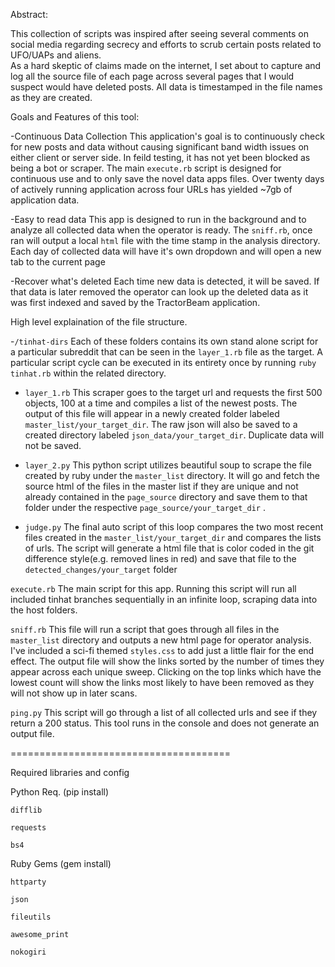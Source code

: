 Abstract:

This collection of scripts was inspired after seeing several comments on social media regarding secrecy and efforts to scrub certain posts related to UFO/UAPs and aliens.  
As a hard skeptic of claims made on the internet, I set about to capture and log all the source file of each page across several pages that I would suspect would have deleted posts.
All data is timestamped in the file names as they are created.

Goals and Features of this tool:

  -Continuous Data Collection
    This application's goal is to continuously check for new posts and data without causing significant band width issues on either client or server side.  In feild testing, it has not yet been blocked as being a bot or scraper. The main `execute.rb` script is designed for continuous use and to only save the novel data apps files.  Over twenty days of actively running application across four URLs has yielded ~7gb of application data.

  -Easy to read data
    This app is designed to run in the background and to analyze all collected data when the operator is ready.  The `sniff.rb`, once ran will output a local `html` file with the time stamp in the analysis directory.  Each day of collected data will have it's own dropdown and will open a new tab to the current page
    
  -Recover what's deleted
    Each time new data is detected, it will be saved.  If that data is later removed the operator can look up the deleted data as it was first indexed and saved by the TractorBeam application.




High level explaination of the file structure.

-`/tinhat-dirs`
  Each of these folders contains its own stand alone script for a particular subreddit that can be seen in the `layer_1.rb` file as the target.
  A particular script cycle can be executed in its entirety once by running `ruby tinhat.rb` within the related directory.
    
 - `layer_1.rb`
      This scraper goes to the target url and requests the first 500 objects, 100 at a time and compiles a list of the newest posts.  The output of this file will
      appear in a newly created folder labeled `master_list/your_target_dir`.  The raw json will also be saved to a created directory labeled `json_data/your_target_dir`. 
      Duplicate data will not be saved. 
			
 - `layer_2.py`
      This python script utilizes beautiful soup to scrape the file created by ruby under the `master_list` directory.  It will go and fetch the source html of the files in the master 
      list if they are unique and not already contained in the `page_source` directory and save them to that folder under the respective `page_source/your_target_dir` .  
			
 - `judge.py`
      The final auto script of this loop compares the two most recent files created in the `master_list/your_target_dir` and compares the lists of urls.  The script will generate a html file
      that is color coded in the git difference style(e.g. removed lines in red) and save that file to the `detected_changes/your_target` folder



`execute.rb`
  The main script for this app.  Running this script will run all included tinhat branches sequentially in an infinite loop, scraping data into the host folders.

`sniff.rb`
  This file will run a script that goes through all files in the `master_list` directory and outputs a new html page for operator analysis.  I've included a sci-fi themed `styles.css`
  to add just a little flair for the end effect.  The output file will show the links sorted by the number of times they appear across each unique sweep.  Clicking on the top links
  which have the lowest count will show the links most likely to have been removed as they will not show up in later scans.

`ping.py`
  This script will go through a list of all collected urls and see if they return a 200 status.  This tool runs in the console and does not generate an output file.



======================================

Required libraries and config

Python Req. (pip install)

    difflib
		
    requests
		
    bs4


Ruby Gems (gem install)

    httparty
		
    json
		
    fileutils
		
    awesome_print
		
    nokogiri
